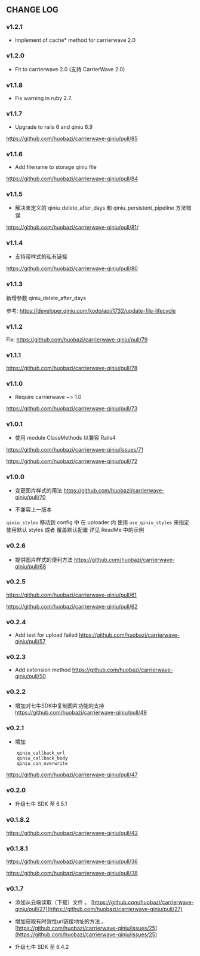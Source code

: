 
## CHANGE LOG

### v1.2.1

- Implement of cache* method for carrierwave 2.0

### v1.2.0

- Fit to carrierwave 2.0 (支持 CarrierWave 2.0)

### v1.1.8

- Fix warning in ruby 2.7.

### v1.1.7

- Upgrade to rails 6 and qiniu 6.9

https://github.com/huobazi/carrierwave-qiniu/pull/85

### v1.1.6

- Add filename to storage qiniu file

https://github.com/huobazi/carrierwave-qiniu/pull/84

### v1.1.5

- 解决未定义的 qiniu_delete_after_days 和 qiniu_persistent_pipeline 方法错误

https://github.com/huobazi/carrierwave-qiniu/pull/81/

### v1.1.4

- 支持带样式的私有链接

https://github.com/huobazi/carrierwave-qiniu/pull/80

### v1.1.3

新增参数 qiniu_delete_after_days

参考: https://developer.qiniu.com/kodo/api/1732/update-file-lifecycle

### v1.1.2

Fix:
https://github.com/huobazi/carrierwave-qiniu/pull/79

### v1.1.1

https://github.com/huobazi/carrierwave-qiniu/pull/78

### v1.1.0

- Require carrierwave ~> 1.0
 
https://github.com/huobazi/carrierwave-qiniu/pull/73

### v1.0.1

- 使用 module ClassMethods 以兼容 Rails4

https://github.com/huobazi/carrierwave-qiniu/issues/71

https://github.com/huobazi/carrierwave-qiniu/pull/72

### v1.0.0

- 变更图片样式的用法
https://github.com/huobazi/carrierwave-qiniu/pull/70

- 不兼容上一版本

``` qiniu_styles ``` 移动到 config 中
在 uploader 内 使用 ``` use_qiniu_styles ``` 来指定使用默认 styles 或者 覆盖默认配置
详见 ReadMe 中的示例

### v0.2.6

- 提供图片样式的便利方法
https://github.com/huobazi/carrierwave-qiniu/pull/68


### v0.2.5

https://github.com/huobazi/carrierwave-qiniu/pull/61

https://github.com/huobazi/carrierwave-qiniu/pull/62


### v0.2.4

- Add test for upload failed
https://github.com/huobazi/carrierwave-qiniu/pull/57

### v0.2.3

- Add extension method
https://github.com/huobazi/carrierwave-qiniu/pull/50

### v0.2.2

- 增加对七牛SDK中复制图片功能的支持
https://github.com/huobazi/carrierwave-qiniu/pull/49

### v0.2.1

- 增加
```
    qiniu_callback_url
    qiniu_callback_body
    qiniu_can_overwrite
```

https://github.com/huobazi/carrierwave-qiniu/pull/47

### v0.2.0

- 升级七牛 SDK 至 6.5.1

### v0.1.8.2

https://github.com/huobazi/carrierwave-qiniu/pull/42

### v0.1.8.1

https://github.com/huobazi/carrierwave-qiniu/pull/36

https://github.com/huobazi/carrierwave-qiniu/pull/38

### v0.1.7

- 添加从云端读取（下载）文件  。 [https://github.com/huobazi/carrierwave-qiniu/pull/27](https://github.com/huobazi/carrierwave-qiniu/pull/27)

- 增加获取有时效性url链接地址的方法 。 [https://github.com/huobazi/carrierwave-qiniu/issues/25](https://github.com/huobazi/carrierwave-qiniu/issues/25)

- 升级七牛 SDK 至 6.4.2
